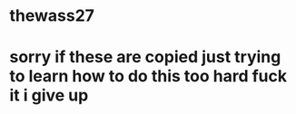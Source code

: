 # thewass27
# sorry if these are copied just trying to learn how to do this too hard fuck it i give up 
